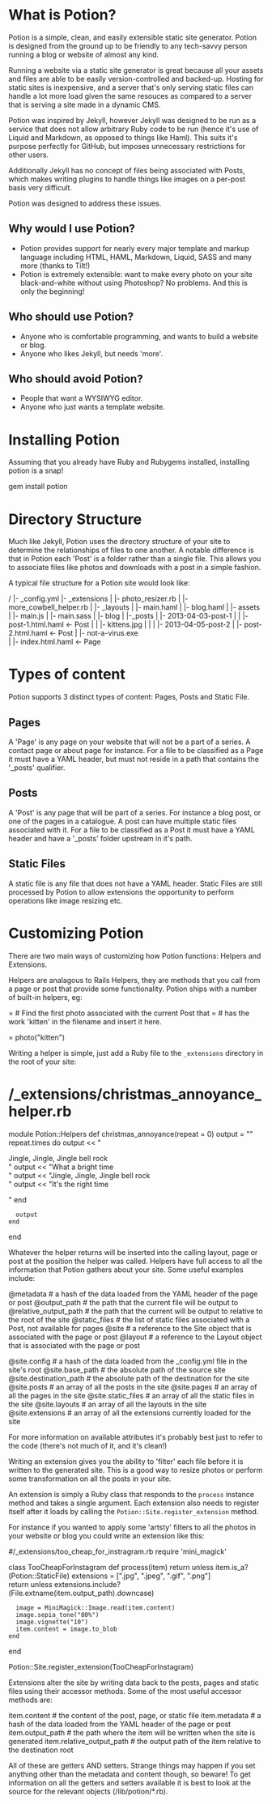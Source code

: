 What is Potion?
===============

Potion is a simple, clean, and easily extensible static site generator. Potion is designed from the ground up to be friendly to any tech-savvy person running a blog or website of almost any kind. 

Running a website via a static site generator is great because all your assets and files are able to be easily version-controlled and backed-up. Hosting for static sites is inexpensive, and a server that's only serving static files can handle a lot more load given the same resouces as compared to a server that is serving a site made in a dynamic CMS.

Potion was inspired by Jekyll, however Jekyll was designed to be run as a service that does not allow arbitrary Ruby code to be run (hence it's use of Liquid and Markdown, as opposed to things like Haml). This suits it's purpose perfectly for GitHub, but imposes unnecessary restrictions for other users.

Additionally Jekyll has no concept of files being associated with Posts, which makes writing plugins to handle things like images on a per-post basis very difficult.

Potion was designed to address these issues.

Why would I use Potion?
-----------------------

* Potion provides support for nearly every major template and markup language including HTML, HAML, Markdown, Liquid, SASS and many more (thanks to Tilt!)
* Potion is extremely extensible: want to make every photo on your site black-and-white without using Photoshop? No problems. And this is only the beginning!


Who should use Potion?
----------------------

* Anyone who is comfortable programming, and wants to build a website or blog.
* Anyone who likes Jekyll, but needs 'more'.

Who should avoid Potion?
------------------------

* People that want a WYSIWYG editor.
* Anyone who just wants a template website.

Installing Potion
=================

Assuming that you already have Ruby and Rubygems installed, installing potion is a snap!

  gem install potion
  
Directory Structure
===================

Much like Jekyll, Potion uses the directory structure of your site to determine the relationships of files to one another. A notable difference is that in Potion each 'Post' is a folder rather than a single file. This allows you to associate files like photos and downloads with a post in a simple fashion.

A typical file structure for a Potion site would look like:

  /
  |- _config.yml
  |- _extensions
  |     |- photo_resizer.rb
  |     |- more_cowbell_helper.rb
  |
  |- _layouts
  |     |- main.haml
  |     |- blog.haml
  |
  |- assets
  |     |- main.js
  |     |- main.sass
  |
  |- blog
  |     |-_posts
  |           |- 2013-04-03-post-1
  |           |     |- post-1.html.haml <- Post
  |           |     |- kittens.jpg 
  |           |
  |           |- 2013-04-05-post-2
  |                 |- post-2.html.haml <- Post
  |                 |- not-a-virus.exe    
  |
  |- index.html.haml <- Page
  
  
Types of content
================

Potion supports 3 distinct types of content: Pages, Posts and Static File.

Pages
-----

A 'Page' is any page on your website that will not be a part of a series. A contact page or about page for instance. For a file to be classified as a Page it must have a YAML header, but must not reside in a path that contains the '_posts' qualifier.

Posts
-----

A 'Post' is any page that will be part of a series. For instance a blog post, or one of the pages in a catalogue. A post can have multiple static files associated with it. For a file to be classified as a Post it must have a YAML header and have a '_posts' folder upstream in it's path.

Static Files
------------

A static file is any file that does not have a YAML header. Static Files are still processed by Potion to allow extensions the opportunity to perform operations like image resizing etc.
  
Customizing Potion
==================

There are two main ways of customizing how Potion functions: Helpers and Extensions.

Helpers are analagous to Rails Helpers, they are methods that you call from a page or post that provide some functionality. Potion ships with a number of built-in helpers, eg:

  = # Find the first photo associated with the current Post that 
  = # has the work 'kitten' in the filename and insert it here.
  
  = photo("kitten") 
  
Writing a helper is simple, just add a Ruby file to the `_extensions` directory in the root of your site:

  # /_extensions/christmas_annoyance_helper.rb
  module Potion::Helpers
    def christmas_annoyance(repeat = 0)
      output = ""
      repeat.times do
        output << "<p>Jingle, Jingle, Jingle bell rock<br />"
        output << "What a bright time<br />"
        output << "Jingle, Jingle, Jingle bell rock<br />"
        output << "It's the right time</p>"
      end

      output
    end
  end

Whatever the helper returns will be inserted into the calling layout, page or post at the position the helper was called. Helpers have full access to all the information that Potion gathers about your site. Some useful examples include:

  @metadata               # a hash of the data loaded from the YAML header of the page or post
  @output_path            # the path that the current file will be output to
  @relative_output_path   # the path that the current will be output to relative to the root of the site
  @static_files           # the list of static files associated with a Post, not available for pages
  @site                   # a reference to the Site object that is associated with the page or post
  @layout                 # a reference to the Layout object that is associated with the page or post
  
  @site.config            # a hash of the data loaded from the _config.yml file in the site's root
  @site.base_path         # the absolute path of the source site
  @site.destination_path  # the absolute path of the destination for the site
  @site.posts             # an array of all the posts in the site
  @site.pages             # an array of all the pages in the site
  @site.static_files      # an array of all the static files in the site
  @site.layouts           # an array of all the layouts in the site
  @site.extensions        # an array of all the extensions currently loaded for the site
  
For more information on available attributes it's probably best just to refer to the code (there's not much of it, and it's clean!)

Writing an extension gives you the ability to 'filter' each file before it is written to the generated site. This is a good way to resize photos or perform some transformation on all the posts in your site.

An extension is simply a Ruby class that responds to the `process` instance method and takes a single argument. Each extension also needs to register itself after it loads by calling the `Potion::Site.register_extension` method.

For instance if you wanted to apply some 'artsty' filters to all the photos in your website or blog you could write an extension like this:

  #/_extensions/too_cheap_for_instragram.rb
  require 'mini_magick'

  class TooCheapForInstagram
    def process(item)
      return unless item.is_a?(Potion::StaticFile)
      extensions = [".jpg", ".jpeg", ".gif", ".png"]    
      return unless extensions.include?(File.extname(item.output_path).downcase)

      image = MiniMagick::Image.read(item.content)
      image.sepia_tone("80%")
      image.vignette("10")
      item.content = image.to_blob
    end
  end

  Potion::Site.register_extension(TooCheapForInstagram)

Extensions alter the site by writing data back to the posts, pages and static files using their accessor methods. Some of the most useful accessor methods are:

  item.content                # the content of the post, page, or static file
  item.metadata               # a hash of the data loaded from the YAML header of the page or post
  item.output_path            # the path where the item will be written when the site is generated
  item.relative_output_path   # the output path of the item relative to the destination root
  
All of these are getters AND setters. Strange things may happen if you set anything other than the metadata and content though, so beware! To get information on all the getters and setters available it is best to look at the source for the relevant objects (/lib/potion/*.rb).
  
